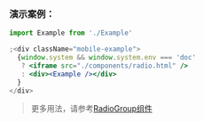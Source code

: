 ### 演示案例：
```jsx harmony
import Example from './Example'

;<div className="mobile-example">
  {window.system && window.system.env === 'doc' 
   ? <iframe src="./components/radio.html" />
   : <div><Example /></div>
  }
</div>
``` 

> 更多用法，请参考[RadioGroup组件](#/Components/RadioGroup) 

```js { "file": "../Example.tsx" }
```